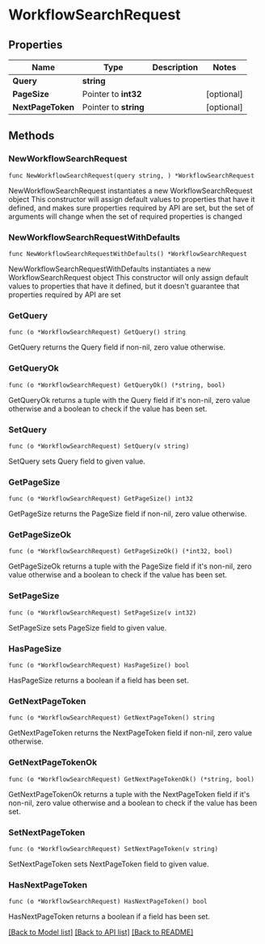 # WorkflowSearchRequest

## Properties

Name | Type | Description | Notes
------------ | ------------- | ------------- | -------------
**Query** | **string** |  | 
**PageSize** | Pointer to **int32** |  | [optional] 
**NextPageToken** | Pointer to **string** |  | [optional] 

## Methods

### NewWorkflowSearchRequest

`func NewWorkflowSearchRequest(query string, ) *WorkflowSearchRequest`

NewWorkflowSearchRequest instantiates a new WorkflowSearchRequest object
This constructor will assign default values to properties that have it defined,
and makes sure properties required by API are set, but the set of arguments
will change when the set of required properties is changed

### NewWorkflowSearchRequestWithDefaults

`func NewWorkflowSearchRequestWithDefaults() *WorkflowSearchRequest`

NewWorkflowSearchRequestWithDefaults instantiates a new WorkflowSearchRequest object
This constructor will only assign default values to properties that have it defined,
but it doesn't guarantee that properties required by API are set

### GetQuery

`func (o *WorkflowSearchRequest) GetQuery() string`

GetQuery returns the Query field if non-nil, zero value otherwise.

### GetQueryOk

`func (o *WorkflowSearchRequest) GetQueryOk() (*string, bool)`

GetQueryOk returns a tuple with the Query field if it's non-nil, zero value otherwise
and a boolean to check if the value has been set.

### SetQuery

`func (o *WorkflowSearchRequest) SetQuery(v string)`

SetQuery sets Query field to given value.


### GetPageSize

`func (o *WorkflowSearchRequest) GetPageSize() int32`

GetPageSize returns the PageSize field if non-nil, zero value otherwise.

### GetPageSizeOk

`func (o *WorkflowSearchRequest) GetPageSizeOk() (*int32, bool)`

GetPageSizeOk returns a tuple with the PageSize field if it's non-nil, zero value otherwise
and a boolean to check if the value has been set.

### SetPageSize

`func (o *WorkflowSearchRequest) SetPageSize(v int32)`

SetPageSize sets PageSize field to given value.

### HasPageSize

`func (o *WorkflowSearchRequest) HasPageSize() bool`

HasPageSize returns a boolean if a field has been set.

### GetNextPageToken

`func (o *WorkflowSearchRequest) GetNextPageToken() string`

GetNextPageToken returns the NextPageToken field if non-nil, zero value otherwise.

### GetNextPageTokenOk

`func (o *WorkflowSearchRequest) GetNextPageTokenOk() (*string, bool)`

GetNextPageTokenOk returns a tuple with the NextPageToken field if it's non-nil, zero value otherwise
and a boolean to check if the value has been set.

### SetNextPageToken

`func (o *WorkflowSearchRequest) SetNextPageToken(v string)`

SetNextPageToken sets NextPageToken field to given value.

### HasNextPageToken

`func (o *WorkflowSearchRequest) HasNextPageToken() bool`

HasNextPageToken returns a boolean if a field has been set.


[[Back to Model list]](../README.md#documentation-for-models) [[Back to API list]](../README.md#documentation-for-api-endpoints) [[Back to README]](../README.md)


